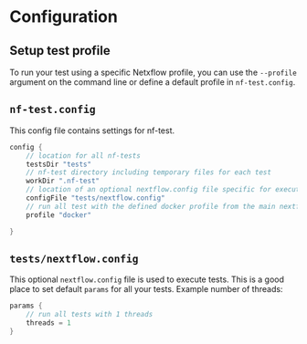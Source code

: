 # Configuration

## Setup test profile

To run your test using a specific Netxflow profile, you can use the `--profile` argument on the command line or define a default profile in `nf-test.config`.


##  `nf-test.config`

This config file contains settings for nf-test.

```groovy
config {
    // location for all nf-tests
    testsDir "tests"
    // nf-test directory including temporary files for each test
    workDir ".nf-test"
    // location of an optional nextflow.config file specific for executing tests
    configFile "tests/nextflow.config"
    // run all test with the defined docker profile from the main nextflow.config
    profile "docker"

}
```

## `tests/nextflow.config`

This optional `nextflow.config` file is used to execute tests. This is a good place to set default `params` for all your tests. Example number of threads:

```groovy
params {
    // run all tests with 1 threads
    threads = 1
}
```
